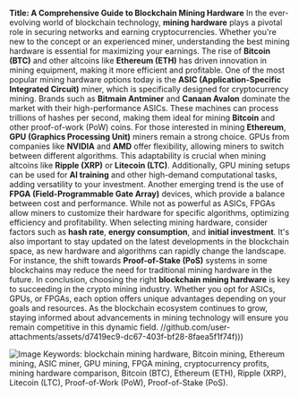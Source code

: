 **Title: A Comprehensive Guide to Blockchain Mining Hardware**
In the ever-evolving world of blockchain technology, **mining hardware** plays a pivotal role in securing networks and earning cryptocurrencies. Whether you're new to the concept or an experienced miner, understanding the best mining hardware is essential for maximizing your earnings. The rise of **Bitcoin (BTC)** and other altcoins like **Ethereum (ETH)** has driven innovation in mining equipment, making it more efficient and profitable.
One of the most popular mining hardware options today is the **ASIC (Application-Specific Integrated Circuit)** miner, which is specifically designed for cryptocurrency mining. Brands such as **Bitmain Antminer** and **Canaan Avalon** dominate the market with their high-performance ASICs. These machines can process trillions of hashes per second, making them ideal for mining **Bitcoin** and other proof-of-work (PoW) coins.
For those interested in mining **Ethereum**, **GPU (Graphics Processing Unit)** miners remain a strong choice. GPUs from companies like **NVIDIA** and **AMD** offer flexibility, allowing miners to switch between different algorithms. This adaptability is crucial when mining altcoins like **Ripple (XRP)** or **Litecoin (LTC)**. Additionally, GPU mining setups can be used for **AI training** and other high-demand computational tasks, adding versatility to your investment.
Another emerging trend is the use of **FPGA (Field-Programmable Gate Array)** devices, which provide a balance between cost and performance. While not as powerful as ASICs, FPGAs allow miners to customize their hardware for specific algorithms, optimizing efficiency and profitability.
When selecting mining hardware, consider factors such as **hash rate**, **energy consumption**, and **initial investment**. It's also important to stay updated on the latest developments in the blockchain space, as new hardware and algorithms can rapidly change the landscape. For instance, the shift towards **Proof-of-Stake (PoS)** systems in some blockchains may reduce the need for traditional mining hardware in the future.
In conclusion, choosing the right **blockchain mining hardware** is key to succeeding in the crypto mining industry. Whether you opt for ASICs, GPUs, or FPGAs, each option offers unique advantages depending on your goals and resources. As the blockchain ecosystem continues to grow, staying informed about advancements in mining technology will ensure you remain competitive in this dynamic field.
 //github.com/user-attachments/assets/d7419ec9-dc67-403f-bf28-8faea5f1f74f)))

![Image](https://github.com/user-attachments/assets/d7419ec9-dc67-403f-bf28-8faea5f1f74f)
Keywords: blockchain mining hardware, Bitcoin mining, Ethereum mining, ASIC miner, GPU mining, FPGA mining, cryptocurrency profits, mining hardware comparison, Bitcoin (BTC), Ethereum (ETH), Ripple (XRP), Litecoin (LTC), Proof-of-Work (PoW), Proof-of-Stake (PoS).
